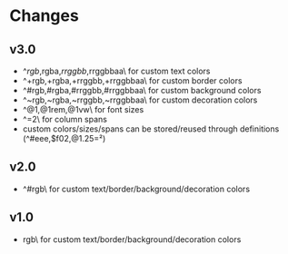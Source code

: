 # Changes

## v3.0

* ^$rgb,$rgba,$rrggbb,$rrggbbaa\ for custom text colors
* ^+rgb,+rgba,+rrggbb,+rrggbbaa\ for custom border colors
* ^#rgb,#rgba,#rrggbb,#rrggbbaa\ for custom background colors
* ^~rgb,~rgba,~rrggbb,~rrggbbaa\ for custom decoration colors
* ^@1,@1rem,@1vw\ for font sizes
* ^=2\ for column spans
* custom colors/sizes/spans can be stored/reused through definitions (^#eee,$f02,@1.25=²\)

## v2.0

* ^#rgb\ for custom text/border/background/decoration colors

## v1.0

* rgb\ for custom text/border/background/decoration colors
